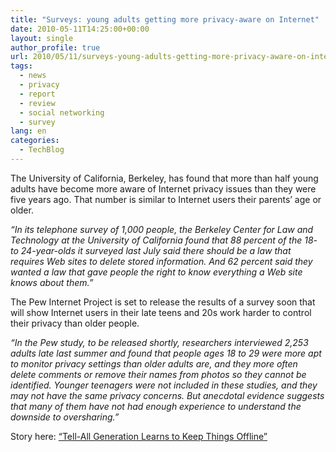 ```yaml
---
title: "Surveys: young adults getting more privacy-aware on Internet"
date: 2010-05-11T14:25:00+00:00
layout: single
author_profile: true
url: 2010/05/11/surveys-young-adults-getting-more-privacy-aware-on-internet/
tags:
  - news
  - privacy
  - report
  - review
  - social networking
  - survey
lang: en
categories: 
  - TechBlog
---
```

The University of California, Berkeley, has found that more than half young adults have become more aware of Internet privacy issues than they were five years ago. That number is similar to Internet users their parents’ age or older.

_“In its telephone survey of 1,000 people, the Berkeley Center for Law and Technology at the University of California found that 88 percent of the 18- to 24-year-olds it surveyed last July said there should be a law that requires Web sites to delete stored information. And 62 percent said they wanted a law that gave people the right to know everything a Web site knows about them.”_

The Pew Internet Project is set to release the results of a survey soon that will show Internet users in their late teens and 20s work harder to control their privacy than older people.

_“In the Pew study, to be released shortly, researchers interviewed 2,253 adults late last summer and found that people ages 18 to 29 were more apt to monitor privacy settings than older adults are, and they more often delete comments or remove their names from photos so they cannot be identified. Younger teenagers were not included in these studies, and they may not have the same privacy concerns. But anecdotal evidence suggests that many of them have not had enough experience to understand the downside to oversharing.”_

Story here: [“Tell-All Generation Learns to Keep Things Offline”](http://www.nytimes.com/2010/05/09/fashion/09privacy.html?hpw)